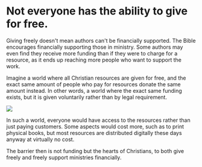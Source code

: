 
# Not everyone has the ability to give for free.

Giving freely doesn't mean authors can't be financially supported. The Bible encourages financially supporting those in ministry. Some authors may even find they receive more funding than if they were to charge for a resource, as it ends up reaching more people who want to support the work.

Imagine a world where all Christian resources are given for free, and the exact same amount of people who pay for resources donate the same amount instead. In other words, a world where the exact same funding exists, but it is given voluntarily rather than by legal requirement.

<img src='@/_assets/ill_reach.svg'>

In such a world, everyone would have access to the resources rather than just paying customers. Some aspects would cost more, such as to print physical books, but most resources are distributed digitally these days anyway at virtually no cost.

The barrier then is not funding but the hearts of Christians, to both give freely and freely support ministries financially.

